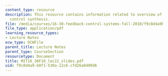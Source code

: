 ```yaml
---
content_type: resource
description: This resource contains information related to overview of non linear
  control synthesis.
file: /media/courses/16-30-feedback-control-systems-fall-2010/f9c8d4a9b8f1530a12c6cfd26a8409d6_MIT16_30F10_lec22_slides.pdf
file_type: application/pdf
learning_resource_types:
- Lecture Notes
ocw_type: OCWFile
parent_title: Lecture Notes
parent_type: CourseSection
resourcetype: Document
title: MIT16_30F10_lec22_slides.pdf
uid: f9c8d4a9-b8f1-530a-12c6-cfd26a8409d6
---
```

